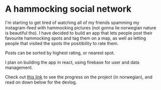 <h1>A hammocking social network</h1>

I'm starting to get tired of watching all of my friends spamming my instagram-feed with hammocking pictures (not gonna lie norwegian nature is beautiful tho). I have decided to build an app that lets people post their favourite hammocking spots and tag them on a map, as well as letting people that visited the spots the positibility to rate them. 

Posts can be sorted by highest rating, or nearest spot. 

I plan on building the app in react, using firebase for user and data management. 

Check out <a href="https://www.notion.so/Hengek-ye-2f9350232d6f40f0b71a0cbe7d3f1c70">this link</a> to see the progress on the project (in norwegian), and read on down below for the devlog.